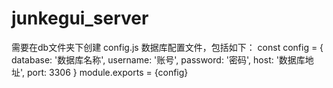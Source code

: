 # junkegui_server
需要在db文件夹下创建 config.js 数据库配置文件，包括如下：
const config = {
    database: '数据库名称',
    username: '账号',
    password: '密码',
    host: '数据库地址',
    port: 3306
}
module.exports = {config}
